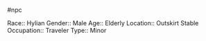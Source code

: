 #npc 

Race:: Hylian
Gender:: Male
Age:: Elderly
Location:: Outskirt Stable
Occupation:: Traveler
Type:: Minor
